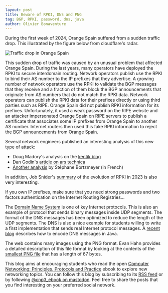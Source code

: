 ```yaml
---
layout: post
title: Beware of RPKI, DNS and PNG
tag: BGP, RPKI, password, dns, java
author: Olivier Bonaventure
---
```


During the first week of 2024, Orange Spain suffered from a sudden traffic drop. This illustrated by the figure below from cloudflare's radar.

![Traffic drop in Orange Spain]({{site.baseurl}}/images/cloudflare-orange.png)


This sudden drop of traffic was caused by an unusual problem that affected Orange Spain. During the last years, many operators have deployed the RPKI to secure interdomain routing. Network operators publish use the RPKI to bind their AS number to the IP prefixes that they advertise. A growing number of network operators use the RPKI to validate the BGP messages that they receive and a fraction of them block the BGP announcements that originate from AS numbers that do not match the RPKI data. Network operators can publish the RPKI data for their prefixes directly or using third parties such as RIPE. Orange Spain did not publish RPKI information for its prefixes. Unfortunately, it used a weak password on the RIPE website and an attacker impersonated Orange Spain on RIPE servers to publish a certificate that associates some IP prefixes from Orange Spain to another AS number. Internet routers then used this fake RPKI information to reject the BGP announcements from Orange Spain.

Several network engineers published an interesting analysis of this new type of attack:

 - Doug Madory's analysis on the [kentik blog](https://www.kentik.com/blog/digging-into-the-orange-espana-hack/)
 - Dan Godin's [article on ars technica](https://arstechnica.com/security/2024/01/a-ridiculously-weak-password-causes-disaster-for-spains-no-2-mobile-carrier/)
 - [Another analysis](https://www.bortzmeyer.org/orange-espagne-bgp.html) by Stéphane Bortzmeyer (in French)


In addition, Job Snider's [summary](https://mailman.nanog.org/pipermail/nanog/2024-January/224318.html) of the evolution of RPKI in 2023 is also very interesting.


If you own IP prefixes, make sure that you need strong passwords and two factors authentication on the Internet Routing Registries...

The [Domain Name System](https://beta.computer-networking.info/syllabus/default/protocols/dns.html) is one of key Internet protocols. This is also an example of protocol that sends binary messages inside UDP segments. The format of the DNS messages has been optimized to reduce the length of the UDP segments. The DNS is also a nice example for students willing to write a first implementation that sends real Internet protocol messages. A [recent blog](https://beta.computer-networking.info/syllabus/default/protocols/dns.html) describes how to encode DNS messages in Java.


The web contains many images using the PNG format. Evan Hahn provides a detailed description of this file format by looking at the contents of the [smallest PNG file](https://evanhahn.com/worlds-smallest-png/) that has a length of 67 bytes.



This blog aims at encouraging students who read the open [Computer Networking: Principles, Protocols and Practice](https://www.computer-networking.info) ebook to explore new networking topics. You can follow this blog by subscribing to its [RSS feed](http://blog.computer-networking.info/feed.xml) or by following [@cnp3_ebook on mastodon](https://mastodon.acm.org/@cnp3_ebook). Feel free to share the posts that you find interesting on your preferred social network.
